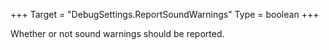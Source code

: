 +++
Target = "DebugSettings.ReportSoundWarnings"
Type = boolean
+++

Whether or not sound warnings should be reported.